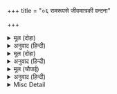 +++
title = "०६ रामरूपसे जीवमात्रकी वन्दना"

+++


<details><summary>मूल (दोहा)</summary>

जड़ चेतन जग जीव जत सकल राममय जानि।  
बंदउँ सब के पद कमल सदा जोरि जुग पानि॥ ७ (ग)॥
</details>

<details><summary>अनुवाद (हिन्दी)</summary>

जगत् में जितने जड़ और चेतन जीव हैं, सबको राममय जानकर मैं उन सबके चरणकमलोंकी सदा दोनों हाथ जोड़कर वन्दना करता हूँ॥ ७(ग)॥
</details>

<details><summary>मूल (दोहा)</summary>

देव दनुज नर नाग खग प्रेत पितर गंधर्ब।  
बंदउँ किंनर रजनिचर कृपा करहु अब सर्ब॥ ७ (घ)॥
</details>

<details><summary>अनुवाद (हिन्दी)</summary>

देवता, दैत्य, मनुष्य, नाग, पक्षी, प्रेत, पितर, गन्धर्व, किन्नर और निशाचर सबको मैं प्रणाम करता हूँ। अब सब मुझपर कृपा कीजिये॥ ७(घ)॥
</details>

<details><summary>मूल (चौपाई)</summary>

आकर चारि लाख चौरासी।  
जाति जीव जल थल नभ बासी॥  
सीय राममय सब जग जानी।  
करउँ प्रनाम जोरि जुग पानी॥
</details>

<details><summary>अनुवाद (हिन्दी)</summary>

चौरासी लाख योनियोंमें चार प्रकारके (स्वेदज, अण्डज, उद्भिज्ज, जरायुज) जीव जल, पृथ्वी और आकाशमें रहते हैं, उन सबसे भरे हुए इस सारे जगत् को श्रीसीताराममय जानकर मैं दोनों हाथ जोड़कर प्रणाम करता हूँ॥ १॥
</details>

<details><summary>Misc Detail</summary>


</details>
